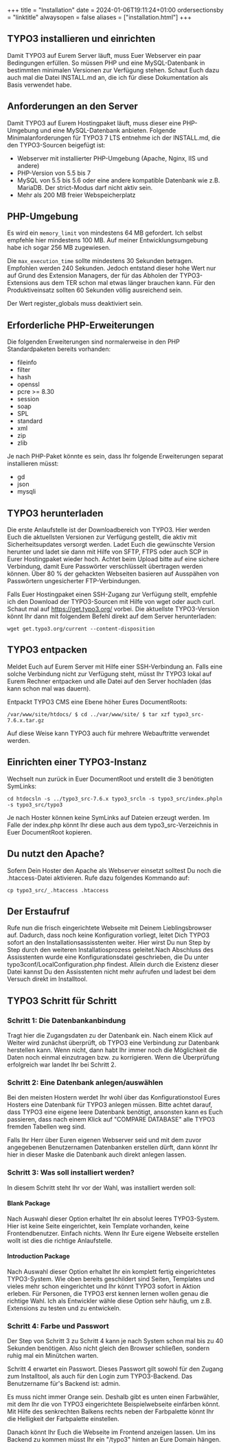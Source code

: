 +++
title = "Installation"
date = 2024-01-06T19:11:24+01:00
ordersectionsby = "linktitle"
alwaysopen = false
aliases = ["installation.html"]
+++

## TYPO3 installieren und einrichten

Damit TYPO3 auf Eurem Server läuft, muss Euer Webserver ein paar Bedingungen erfüllen. So müssen PHP und eine MySQL-Datenbank in bestimmten minimalen Versionen zur Verfügung stehen. Schaut Euch dazu auch mal die Datei INSTALL.md an, die ich für diese Dokumentation als Basis verwendet habe.

## Anforderungen an den Server

Damit TYPO3 auf Eurem Hostingpaket läuft, muss dieser eine PHP-Umgebung und eine MySQL-Datenbank anbieten. Folgende Minimalanforderungen für TYPO3 7 LTS entnehme ich der INSTALL.md, die den TYPO3-Sourcen beigefügt ist:

- Webserver mit installierter PHP-Umgebung (Apache, Nginx, IIS und andere)
- PHP-Version von 5.5 bis 7
- MySQL von 5.5 bis 5.6 oder eine andere kompatible Datenbank wie z.B. MariaDB. Der strict-Modus darf nicht aktiv sein.
- Mehr als 200 MB freier Webspeicherplatz

## PHP-Umgebung

Es wird ein `memory_limit` von mindestens 64 MB gefordert. Ich selbst empfehle hier mindestens 100 MB. Auf meiner Entwicklungsumgebung habe ich sogar 256 MB zugewiesen.

Die `max_execution_time` sollte mindestens 30 Sekunden betragen. Empfohlen werden 240 Sekunden. Jedoch entstand dieser hohe Wert nur auf Grund des Extension Managers, der für das Abholen der TYPO3-Extensions aus dem TER schon mal etwas länger brauchen kann. Für den Produktiveinsatz sollten 60 Sekunden völlig ausreichend sein.

Der Wert register_globals muss deaktiviert sein.

## Erforderliche PHP-Erweiterungen

Die folgenden Erweiterungen sind normalerweise in den PHP Standardpaketen bereits vorhanden:

- fileinfo
- filter
- hash
- openssl
- pcre >= 8.30
- session
- soap
- SPL
- standard
- xml
- zip
- zlib

Je nach PHP-Paket könnte es sein, dass Ihr folgende Erweiterungen separat installieren müsst:

- gd
- json
- mysqli

## TYPO3 herunterladen

Die erste Anlaufstelle ist der Downloadbereich von TYPO3. Hier werden Euch die aktuellsten Versionen zur Verfügung gestellt, die aktiv mit Sicherheitsupdates versorgt werden. Ladet Euch die gewünschte Version herunter und ladet sie dann mit Hilfe von SFTP, FTPS oder auch SCP in Eurer Hostingpaket wieder hoch. Achtet beim Upload bitte auf eine sichere Verbindung, damit Eure Passwörter verschlüsselt übertragen werden können. Über 80 % der gehackten Webseiten basieren auf Ausspähen von Passwörtern ungesicherter FTP-Verbindungen.

Falls Euer Hostingpaket einen SSH-Zugang zur Verfügung stellt, empfehle ich den Download der TYPO3-Sourcen mit Hilfe von wget oder auch curl. Schaut mal auf https://get.typo3.org/ vorbei. Die aktuellste TYPO3-Version könnt Ihr dann mit folgendem Befehl direkt auf dem Server herunterladen:

```shell
wget get.typo3.org/current --content-disposition
```

## TYPO3 entpacken

Meldet Euch auf Eurem Server mit Hilfe einer SSH-Verbindung an. Falls eine solche Verbindung nicht zur Verfügung steht, müsst Ihr TYPO3 lokal auf Eurem Rechner entpacken und alle Datei auf den Server hochladen (das kann schon mal was dauern).

Entpackt TYPO3 CMS eine Ebene höher Eures DocumentRoots:

```shell
/var/www/site/htdocs/ $ cd ../var/www/site/ $ tar xzf typo3_src-7.6.x.tar.gz
```

Auf diese Weise kann TYPO3 auch für mehrere Webauftritte verwendet werden.

## Einrichten einer TYPO3-Instanz

Wechselt nun zurück in Euer DocumentRoot und erstellt die 3 benötigten SymLinks:

```shell
cd htdocsln -s ../typo3_src-7.6.x typo3_srcln -s typo3_src/index.phpln -s typo3_src/typo3
```

Je nach Hoster können keine SymLinks auf Dateien erzeugt werden. Im Falle der index.php könnt Ihr diese auch aus dem typo3_src-Verzeichnis in Euer DocumentRoot kopieren.

## Du nutzt den Apache?

Sofern Dein Hoster den Apache als Webserver einsetzt solltest Du noch die .htaccess-Datei aktivieren. Rufe dazu folgendes Kommando auf:

```shell
cp typo3_src/_.htaccess .htaccess
```

## Der Erstaufruf

Rufe nun die frisch eingerichtete Webseite mit Deinem Lieblingsbrowser auf. Dadurch, dass noch keine Konfiguration vorliegt, leitet Dich TYPO3 sofort an den Installationsassisstenten weiter. Hier wirst Du nun Step by Step durch den weiteren Installatiosprozess geleitet.Nach Abschluss des Assisstenten wurde eine Konfigurationsdatei geschrieben, die Du unter typo3conf/LocalConfiguration.php findest. Allein durch die Existenz dieser Datei kannst Du den Assisstenten nicht mehr aufrufen und ladest bei dem Versuch direkt im Installtool.

## TYPO3 Schritt für Schritt

### Schritt 1: Die Datenbankanbindung

Tragt hier die Zugangsdaten zu der Datenbank ein. Nach einem Klick auf Weiter wird zunächst überprüft, ob TYPO3 eine Verbindung zur Datenbank herstellen kann. Wenn nicht, dann habt Ihr immer noch die Möglichkeit die Daten noch einmal einzutragen bzw. zu korrigieren. Wenn die Überprüfung erfolgreich war landet Ihr bei Schritt 2.

### Schritt 2: Eine Datenbank anlegen/auswählen

Bei den meisten Hostern werdet Ihr wohl über das Konfigurationstool Eures Hosters eine Datenbank für TYPO3 anlegen müssen. Bitte achtet darauf, dass TYPO3 eine eigene leere Datenbank benötigt, ansonsten kann es Euch passieren, dass nach einem Klick auf "COMPARE DATABASE" alle TYPO3 fremden Tabellen weg sind.

Falls Ihr Herr über Euren eigenen Webserver seid und mit dem zuvor angegebenen Benutzernamen Datenbanken erstellen dürft, dann könnt Ihr hier in dieser Maske die Datenbank auch direkt anlegen lassen.

### Schritt 3: Was soll installiert werden?

In diesem Schritt steht Ihr vor der Wahl, was installiert werden soll:

#### Blank Package

Nach Auswahl dieser Option erhaltet Ihr ein absolut leeres TYPO3-System. Hier ist keine Seite eingerichtet, kein Template vorhanden, keine Frontendbenutzer. Einfach nichts. Wenn Ihr Eure eigene Webseite erstellen wollt ist dies die richtige Anlaufstelle.

#### Introduction Package

Nach Auswahl dieser Option erhaltet Ihr ein komplett fertig eingerichtetes TYPO3-System. Wie oben bereits geschildert sind Seiten, Templates und vieles mehr schon eingerichtet und Ihr könnt TYPO3 sofort in Aktion erleben. Für Personen, die TYPO3 erst kennen lernen wollen genau die richtige Wahl. Ich als Entwickler wähle diese Option sehr häufig, um z.B. Extensions zu testen und zu entwickeln.

### Schritt 4: Farbe und Passwort

Der Step von Schritt 3 zu Schritt 4 kann je nach System schon mal bis zu 40 Sekunden benötigen. Also nicht gleich den Browser schließen, sondern ruhig mal ein Minütchen warten.

Schritt 4 erwartet ein Passwort. Dieses Passwort gilt sowohl für den Zugang zum Installtool, als auch für den Login zum TYPO3-Backend. Das Benutzername für's Backend ist: admin.

Es muss nicht immer Orange sein. Deshalb gibt es unten einen Farbwähler, mit dem Ihr die von TYPO3 eingerichtete Beispielwebseite einfärben könnt. Mit Hilfe des senkrechten Balkens rechts neben der Farbpalette könnt Ihr die Helligkeit der Farbpalette einstellen.

Danach könnt Ihr Euch die Webseite im Frontend anzeigen lassen. Um ins Backend zu kommen müsst Ihr ein "/typo3" hinten an Eure Domain hängen.
